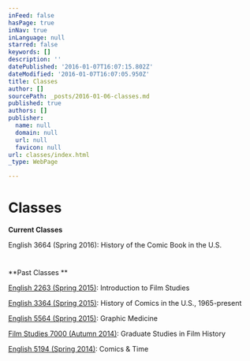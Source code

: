 ```yaml
---
inFeed: false
hasPage: true
inNav: true
inLanguage: null
starred: false
keywords: []
description: ''
datePublished: '2016-01-07T16:07:15.802Z'
dateModified: '2016-01-07T16:07:05.950Z'
title: Classes
author: []
sourcePath: _posts/2016-01-06-classes.md
published: true
authors: []
publisher:
  name: null
  domain: null
  url: null
  favicon: null
url: classes/index.html
_type: WebPage

---
```

# Classes

**Current Classes**

English 3664 (Spring 2016): History of the Comic Book in the U.S.

# 

**Past Classes **

[English 2263 (Spring 2015)][0]: Introduction to Film Studies

[English 3364 (Spring 2015)][1]: History of Comics in the U.S., 1965-present

[English 5564 (Spring 2015)][2]: Graphic Medicine

[Film Studies 7000 (Autumn 2014)][3]: Graduate Studies in Film History

[English 5194 (Spring 2014)][4]: Comics & Time

[0]: https://docs.google.com/document/d/1SXLO8tyu8_pOrHXzvP3rFatkfMQo48kHfiCugjj9S6g/pub
[1]: https://docs.google.com/document/d/1-3BYC9YmJBXknilWIiddpt40f8nCZ3uMpYkD8fhFcXk/pub
[2]: https://docs.google.com/document/d/1Cx68Ihx14Yx2knmuI0xjuBswwKxD2f_BaDaGnBUR_B8/pub
[3]: https://docs.google.com/document/d/1fnel78_j6cnTzdITHC4IWAUytS2BMR3PLKlh5-cS_h4/pub
[4]: https://docs.google.com/document/d/16WBbWch_snxpzM3LIfOKwqIZzvEiIrIZ8nqjvfuJFm4/pub